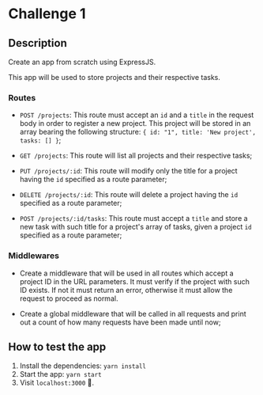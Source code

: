 # Challenge 1

## Description

Create an app from scratch using ExpressJS.

This app will be used to store projects and their respective tasks.

### Routes

- `POST /projects`: This route must accept an `id` and a `title` in the request body in order to register a new project. This project will be stored in an array bearing the following structure: `{ id: "1", title: 'New project', tasks: [] }`;

- `GET /projects`: This route will list all projects and their respective tasks;

- `PUT /projects/:id`: This route will modify only the title for a project having the `id` specified as a route parameter;

- `DELETE /projects/:id`: This route will delete a project having the `id` specified as a route parameter;

- `POST /projects/:id/tasks`: This route must accept a `title` and store a new task with such title for a project's array of tasks, given a project `id` specified as a route parameter;

### Middlewares

- Create a middleware that will be used in all routes which accept a project ID in the URL parameters. It must verify if the project with such ID exists. If not it must return an error, otherwise it must allow the request to proceed as normal.

- Create a global middleware that will be called in all requests and print out a count of how many requests have been made until now;

## How to test the app

1. Install the dependencies: `yarn install`
2. Start the app: `yarn start`
3. Visit `localhost:3000` :rocket:.
